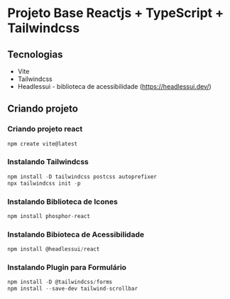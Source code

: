 # Projeto Base Reactjs + TypeScript + Tailwindcss

## Tecnologias

- Vite
- Tailwindcss
- Headlessui - biblioteca de acessibilidade (https://headlessui.dev/)

## Criando projeto

### Criando projeto react

```javascript
npm create vite@latest
```

### Instalando Tailwindcss

```javascript
npm install -D tailwindcss postcss autoprefixer
npx tailwindcss init -p
```

### Instalando Biblioteca de Icones

```javascript
npm install phosphor-react
```

### Instalando Bibioteca de Acessibilidade

```javascript
npm install @headlessui/react
```

### Instalando Plugin para Formulário

```javascript
npm install -D @tailwindcss/forms
npm install --save-dev tailwind-scrollbar
```

